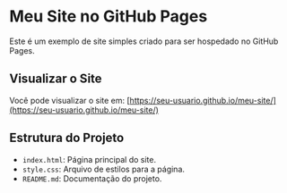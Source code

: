 # Meu Site no GitHub Pages

Este é um exemplo de site simples criado para ser hospedado no GitHub Pages.

## Visualizar o Site

Você pode visualizar o site em: [https://seu-usuario.github.io/meu-site/](https://seu-usuario.github.io/meu-site/)

## Estrutura do Projeto

- `index.html`: Página principal do site.
- `style.css`: Arquivo de estilos para a página.
- `README.md`: Documentação do projeto.

